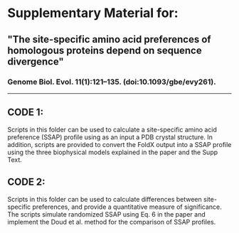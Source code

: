 
# Supplementary Material for:
## "The site-specific amino acid preferences of homologous proteins depend on sequence divergence"
### Genome Biol. Evol. 11(1):121–135. (doi:10.1093/gbe/evy261).

*****

## CODE 1: 
Scripts in this folder can be used to calculate a site-specific amino acid preference (SSAP) profile using as an input a PDB crystal structure.
In addition, scripts are provided to convert the FoldX output into a SSAP profile using the three biophysical models explained in the paper and the Supp Text.

## CODE 2:
Scripts in this folder can be used to calculate differences between site-specific preferences, and provide a quantitative measure of significance.
The scripts simulate randomized SSAP using Eq. 6 in the paper and implement the Doud et al. method for the comparison of SSAP profiles.


